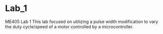 # Lab_1
ME405 Lab 1
This lab focused on utilizing a pulse width modification to vary the duty cycle/speed of a motor controlled by a microcontroller.
